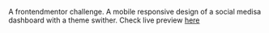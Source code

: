 A frontendmentor challenge. A mobile responsive design of a social medisa dashboard with a theme swither. Check live preview [here](https://social-media-dashboard-with-team-switcher.netlify.app/)